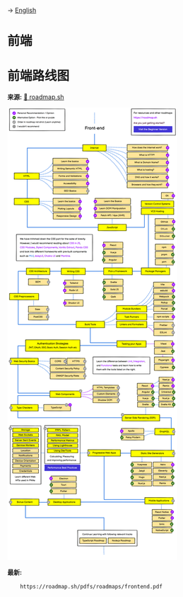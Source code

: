 -> [English](/SKILLSETS/FRONTEND/frontend.md)

# 前端

# 前端路线图

**来源:** [🔗 roadmap.sh](https://roadmap.sh/frontend)

![FRONTEND](frontend.png)

**最新:** 
```pdf
    https://roadmap.sh/pdfs/roadmaps/frontend.pdf
```